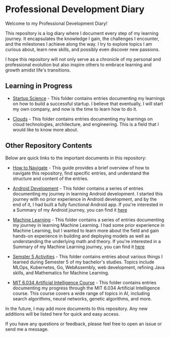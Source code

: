 # Professional Development Diary

Welcome to my Professional Development Diary!

This repository is a log diary where I document every step of my learning journey. It encapsulates the knowledge I gain, the challenges I encounter, and the milestones I achieve along the way. I try to explore topics I am curious about, learn new skills, and possibly even discover new passions.  

I hope this repository will not only serve as a chronicle of my personal and professional evolution but also inspire others to embrace learning and growth amidst life's transitions.

## Learning in Progress

- [Startup Science](./Startup/) - This folder contains entries documenting my learnings on how to build a successful startup. I believe that eventually, I will start my own company, and now is the time to learn how to do it. 

- [Clouds](./Clouds/) - This folder contains entries documenting my learnings on cloud technologies, architecture, and engineering. This is a field that I would like to know more about.

##  Other Repository Contents

Below are quick links to the important documents in this repository:

- [How to Navigate](./How-to-Navigate.md) - This guide provides a brief overview of how to navigate this repository, find specific entries, and understand the structure and content of the entries.
- [Android Development](./2023-05-31%202023-06-27%20(Android%20Journey)/) - This folder contains a series of entries documenting my journey in learning Android development. I started this journey with no prior experience in Android development, and by the end of it, I had built a fully functional Android app. If you're interested in a Summary of my Android journey, you can find it [here](./2023-05-31%202023-06-27%20(Android%20Journey)/2023-06-27%20(Android%20Summary).md)

- [Machine Learning](./2023-06-28%202023-08-11%20(Machine%20Learning)/) - This folder contains a series of entries documenting my journey in learning Machine Learning. I had some prior experience in Machine Learning, but I wanted to learn more about the field and gain hands-on experience in building and deploying models as well as understanding the underlying math and theory. If you're interested in a Summary of my Machine Learning journey, you can find it [here](./2023-06-28%202023-08-11%20(Machine%20Learning)/Summary.md)

- [Semster 5 Activities](./2023-08-12%202024-01-09%20(Semster%205)/) - This folder contains entries about various things I learned during Semester 5 of my bachelor's studies. Topics include MLOps, Kubernetes, Go, WebAssembly, web development, refining Java skills, and Mathematics for Machine Learning.

- [MIT 6.034 Artificial Intelligence Course](./2024-03-15%202024-04-17%20(MIT%206.034%20AI)/) - This folder contains entries documenting my progress through the MIT 6.034 Artificial Intelligence course. This course covers a wide range of topics in AI, including search algorithms, neural networks, genetic algorithms, and more.


In the future, I may add more documents to this repository. Any new additions will be listed here for quick and easy access.

If you have any questions or feedback, please feel free to open an issue or send me a message.
